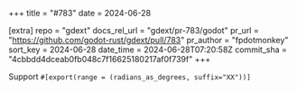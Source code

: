 +++
title = "#783"
date = 2024-06-28

[extra]
repo = "gdext"
docs_rel_url = "gdext/pr-783/godot"
pr_url = "https://github.com/godot-rust/gdext/pull/783"
pr_author = "fpdotmonkey"
sort_key = 2024-06-28
date_time = 2024-06-28T07:20:58Z
commit_sha = "4cbbdd4dceab0fb048c7f16625180217af0f739f"
+++

Support `#[export(range = (radians_as_degrees, suffix="XX"))]`
